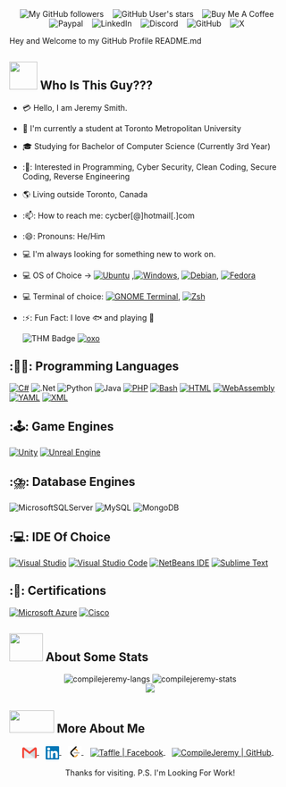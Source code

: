 <div align="center">
<img alt="My GitHub followers" src="https://img.shields.io/github/followers/CompileJeremy?style=social"> &nbsp;&nbsp; 
  <img alt="GitHub User's stars" src="https://img.shields.io/github/stars/compilejeremy?style=social"> &nbsp;&nbsp; 
  <img alt="Buy Me A Coffee" src="https://img.shields.io/badge/Buy%20Me%20a%20Coffee-ffdd00?&logo=buy-me-a-coffee&logoColor=black"> &nbsp;&nbsp;
  <img alt="Paypal" src="https://img.shields.io/badge/PayPal-003087?logo=paypal&logoColor=fff"> &nbsp;&nbsp; <img alt="LinkedIn" src="https://custom-icon-badges.demolab.com/badge/LinkedIn-0A66C2?logo=linkedin-white&logoColor=fff"> &nbsp;&nbsp; 
  <img alt="Discord" src="https://img.shields.io/badge/Discord-%235865F2.svg?&logo=discord&logoColor=white"> &nbsp;&nbsp; <img alt="GitHub" src="https://img.shields.io/badge/GitHub-%23121011.svg?logo=github&logoColor=white"> &nbsp;&nbsp; 
  <img alt="X" src="https://img.shields.io/badge/X-%23000000.svg?logo=X&logoColor=white"> &nbsp;&nbsp; 
</div>

<div align="Left">
  <p></p>
  Hey and Welcome to my GitHub Profile README.md
</div>

## <img src="https://raw.githubusercontent.com/nixin72/nixin72/master/wave.gif" width="50px" height="50px"></img> Who Is This Guy???

- :credit_card: Hello, I am Jeremy Smith.
- :school: I'm currently a student at Toronto Metropolitan University
- :mortar_board: Studying for Bachelor of Computer Science (Currently 3rd Year)
- :🔋: Interested in Programming, Cyber Security, Clean Coding, Secure Coding, Reverse Engineering
- :earth_americas: Living outside Toronto, Canada
- :📫: How to reach me: cycber[@]hotmail[.]com
- :😄: Pronouns: He/Him
- :computer: I'm always looking for something new to work on.
- :computer: OS of Choice -> [![Ubuntu](https://img.shields.io/badge/Ubuntu-E95420?logo=ubuntu&logoColor=white)](#) ,[![Windows](https://custom-icon-badges.demolab.com/badge/Windows-0078D6?logo=windows11&logoColor=white)](#), [![Debian](https://img.shields.io/badge/Debian-A81D33?logo=debian&logoColor=fff)](#), 
[![Fedora](https://img.shields.io/badge/Fedora-51A2DA?logo=fedora&logoColor=fff)](#)
- :computer: Terminal of choice: [![GNOME Terminal](https://img.shields.io/badge/GNOME%20Terminal-241F31?logo=gnometerminal&logoColor=fff)](#), [![Zsh](https://img.shields.io/badge/Zsh-F15A24?logo=zsh&logoColor=fff)](#)
- :⚡: Fun Fact: I love :fish: and playing :guitar:

  <p></p>

    <img src="https://tryhackme-badges.s3.amazonaws.com/oxo.png" alt="THM Badge"/>  [ ![oxo](https://www.hackthebox.eu/badge/image/31209)](https://app.hackthebox.com/profile/31209)
  

## :🧑‍💻: Programming Languages
[![C#](https://custom-icon-badges.demolab.com/badge/C%23-%23239120.svg?logo=cshrp&logoColor=white)](#)
![.Net](https://img.shields.io/badge/.NET-5C2D91?style=for-the-badge&logo=.net&logoColor=white)
![Python](https://img.shields.io/badge/python-3670A0.svg?style=for-the-badge&logo=python&logoColor=ffdd54)
![Java](https://img.shields.io/badge/java-%23ED8B00.svg?style=for-the-badge&logo=java&logoColor=white)
[![PHP](https://img.shields.io/badge/php-%23777BB4.svg?&logo=php&logoColor=white)](#)
[![Bash](https://img.shields.io/badge/Bash-4EAA25?logo=gnubash&logoColor=fff)](#)
[![HTML](https://img.shields.io/badge/HTML-%23E34F26.svg?logo=html5&logoColor=white)](#)
[![WebAssembly](https://img.shields.io/badge/WebAssembly-654FF0?logo=webassembly&logoColor=fff)](#)
[![YAML](https://img.shields.io/badge/YAML-CB171E?logo=yaml&logoColor=fff)](#)
[![XML](https://img.shields.io/badge/XML-767C52?logo=xml&logoColor=fff)](#)
  
## :🕹:️ Game Engines
[![Unity](https://img.shields.io/badge/Unity-%23000000.svg?logo=unity&logoColor=white)](#)
[![Unreal Engine](https://img.shields.io/badge/Unreal%20Engine-%23313131.svg?logo=unrealengine&logoColor=white)](#)

## :⛈️: Database Engines
![MicrosoftSQLServer](https://img.shields.io/badge/Microsoft%20SQL%20Sever-CC2927?style=for-the-badge&logo=microsoft%20sql%20server&logoColor=white) ![MySQL](https://img.shields.io/badge/mysql-4479A1.svg?style=for-the-badge&logo=mysql&logoColor=white) ![MongoDB](https://img.shields.io/badge/MongoDB-%234ea94b.svg?style=for-the-badge&logo=mongodb&logoColor=white)

## :💻: IDE Of Choice
[![Visual Studio](https://custom-icon-badges.demolab.com/badge/Visual%20Studio-5C2D91.svg?&logo=visual-studio&logoColor=white)](#)
[![Visual Studio Code](https://custom-icon-badges.demolab.com/badge/Visual%20Studio%20Code-0078d7.svg?logo=vsc&logoColor=white)](#)
[![NetBeans IDE](https://img.shields.io/badge/NetBeans%20IDE-1B6AC6.svg?logo=apache-netbeans-ide&logoColor=white)](#)
[![Sublime Text](https://img.shields.io/badge/Sublime%20Text-%23575757.svg?logo=sublime-text&logoColor=important)](#)

## :📃: Certifications
[![Microsoft Azure](https://custom-icon-badges.demolab.com/badge/Microsoft%20Azure-0089D6?logo=msazure&logoColor=white)](#)
[![Cisco](https://custom-icon-badges.demolab.com/badge/Cisco-0089D6)](#)


## <img src="https://media0.giphy.com/media/cNZqrH5IzOG0xrlWks/giphy.gif?cid=ecf05e47map255q427en9uprqc1sb0unjq5k4fnqg5pmhhs4&rid=giphy.gif&ct=s" width="60px" height="50px"> About Some Stats
<div align="center">
<img height="150em" src="https://github-readme-stats.vercel.app/api/top-langs/?username=compilejeremy&layout=compact&show_icon=true&theme=algolia" alt="compilejeremy-langs"/>
<img height="150em" src="https://github-readme-stats.vercel.app/api/?username=compilejeremy&layout=compact&show_icon=true&theme=algolia" alt="compilejeremy-stats"/>
</div>
<div align="center">
  <img src="http://github-readme-streak-stats.herokuapp.com/?user=compilejeremy&theme=algolia" />
<!--   <img src="http://github-readme-streak-stats.herokuapp.com?user=compilejeremy&theme=algolia&background=0d1117&hide_border=true" /> -->
  <!-- <img src="https://activity-graph.herokuapp.com/graph?username=compilejeremy&theme=react-dark"/> -->
  <!-- <img src="https://peaceful-beyond-61134.herokuapp.com/graph?username=compilejeremy&theme=react-dark"/> -->
</div>

## <img src='https://raw.githubusercontent.com/ShahriarShafin/ShahriarShafin/main/Assets/handshake.gif' width="80px" height="40px"> More About Me
<p align="center">
  <a href="mailto:cycyber@hotmail.com" >
    <img align="center" alt="cycyber@hotmail.com | Email" width="26px" src="https://github.com/SatYu26/SatYu26/blob/master/Assets/Gmail.svg" />
  </a> &nbsp;&nbsp;
  
  <a href="https://www.linkedin.com/in/jeremy-smith-8a720221" target="_blank">
    <img align="center" alt="Jeremy Smith | Linkedin" width="24px" src="https://github.com/SatYu26/SatYu26/blob/master/Assets/Linkedin.svg" />
  </a> &nbsp;&nbsp;

  <a href="https://leetcode.com/u/Cycyber" target="_blank">
    <img align="center" alt="Cycyber | LeetCode" width="24px" src="https://github.com/SatYu26/SatYu26/blob/master/Assets/leetcode.png" />
  </a> &nbsp;&nbsp;
  
  <a href="https://www.facebook.com/taffle/" target="_blank">
      <img align="center" alt="Taffle | Facebook" width="24px" src="https://upload.wikimedia.org/wikipedia/en/thumb/0/04/Facebook_f_logo_%282021%29.svg/100px-Facebook_f_logo_%282021%29.svg.png" />
  </a> &nbsp;&nbsp;
   
  <a href="https://profile-summary-for-github.herokuapp.com/user/compilejeremy" target="_blank">
    <img align="center" alt="CompileJeremy | GitHub" width="26px" src="https://upload.wikimedia.org/wikipedia/commons/thumb/a/ae/Github-desktop-logo-symbol.svg/1024px-Github-desktop-logo-symbol.svg.png" />
  </a> &nbsp;&nbsp;

<p> 

<div align="center">
 Thanks for visiting.
 P.S. I'm Looking For Work!
</div>
